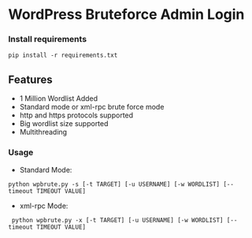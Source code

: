 # WordPress Bruteforce Admin Login

### Install requirements
```
pip install -r requirements.txt
```

## Features
* 1 Million Wordlist Added
* Standard mode or xml-rpc brute force mode
* http and https protocols supported
* Big wordlist size supported
* Multithreading

### Usage
  * Standard Mode:
```
python wpbrute.py -s [-t TARGET] [-u USERNAME] [-w WORDLIST] [--timeout TIMEOUT VALUE]
```
  * xml-rpc Mode:
```
 python wpbrute.py -x [-t TARGET] [-u USERNAME] [-w WORDLIST] [--timeout TIMEOUT VALUE]
```
